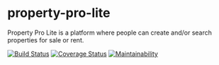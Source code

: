 # property-pro-lite
Property Pro Lite is a platform where people can create and/or search properties for sale or rent.

[![Build Status](https://travis-ci.com/mecsoccer/property-pro-lite.svg?branch=develop)](https://travis-ci.com/mecsoccer/property-pro-lite)
[![Coverage Status](https://coveralls.io/repos/github/mecsoccer/property-pro-lite/badge.svg)](https://coveralls.io/github/mecsoccer/property-pro-lite)
[![Maintainability](https://api.codeclimate.com/v1/badges/97305bf35cc2c84c139b/maintainability)](https://codeclimate.com/github/mecsoccer/property-pro-lite/maintainability)
